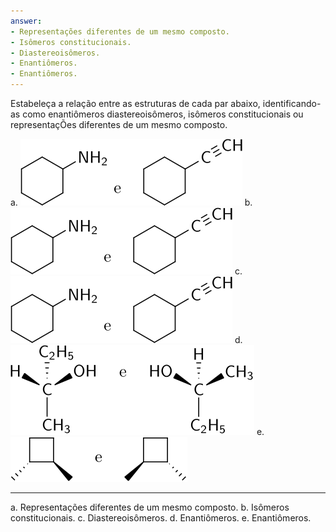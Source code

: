 ```yaml
---
answer:
- Representações diferentes de um mesmo composto. 
- Isômeros constitucionais.
- Diastereoisômeros.
- Enantiômeros.
- Enantiômeros.
---
```



Estabeleça a relação entre as estruturas de cada par abaixo, identificando-as como enantiômeros diastereoisômeros, isômeros constitucionais ou representaçÕes diferentes de um mesmo composto. 

a. ![](IME23D10-1D.svg)
b. ![](IME23D10-2D.svg)
c. ![](IME23D10-3D.svg)
d. ![](IME23D10-4D.svg)
e. ![](IME23D10-5D.svg)

---

a. Representações diferentes de um mesmo composto. 
b. Isômeros constitucionais.
c. Diastereoisômeros.
d. Enantiômeros.
e. Enantiômeros.

